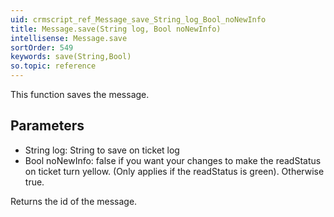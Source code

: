 ```yaml
---
uid: crmscript_ref_Message_save_String_log_Bool_noNewInfo
title: Message.save(String log, Bool noNewInfo)
intellisense: Message.save
sortOrder: 549
keywords: save(String,Bool)
so.topic: reference
---
```


This function saves the message.



## Parameters


 - String log: String to save on ticket log
 - Bool noNewInfo: false if you want your changes to  make the readStatus on ticket turn yellow. (Only applies if the readStatus is green). Otherwise true.


Returns the id of the message.


